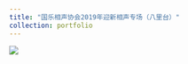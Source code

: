 ```yaml
---
title: "国乐相声协会2019年迎新相声专场（八里台）"
collection: portfolio
---
```


<img src="https://llddeddym.github.io/images/2019-10-13.jpg"/>